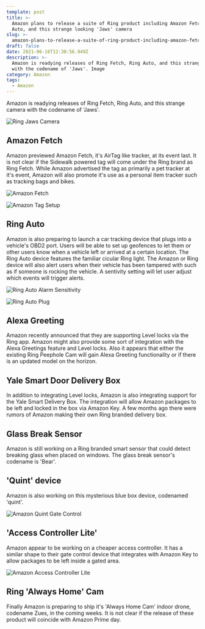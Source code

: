 ```yaml
---
template: post
title: >-
  Amazon plans to release a suite of Ring product including Amazon Fetch, Ring
  Auto, and this strange looking 'Jaws' camera
slug: >-
  amazon-plans-to-release-a-suite-of-ring-product-including-amazon-fetch-ring-auto-and-this-strange-looking-jaws-camera
draft: false
date: 2021-06-16T12:30:56.949Z
description: >-
  Amazon is readying releases of Ring Fetch, Ring Auto, and this strange camera
  with the codename of 'Jaws'. Image
category: Amazon
tags:
  - Amazon
---
```

Amazon is readying releases of Ring Fetch, Ring Auto, and this strange camera with the codename of 'Jaws'. 

![](/media/jaws_device_big_image-2x.png "Ring Jaws Camera")

## Amazon Fetch

Amazon previewed Amazon Fetch, it's AirTag like tracker, at its event last. It is not clear if the Sidewalk powered tag will come under the Ring brand as Ring Fetch. While Amazon advertised the tag as primarily a pet tracker at it's event, Amazon will also promote it's use as a personal item tracker such as tracking bags and bikes.

![](/media/post_setup_tag_icon.jpg "Amazon Fetch")

![](/media/post_setup_tag_intro.jpg "Amazon Tag Setup")

## Ring Auto

Amazon is also preparing to launch a car tracking device that plugs into a vehicle's OBD2 port. Users will be able to set up geofences to let them or other users know when a vehicle left or arrived at a certain location. The Ring Auto device features the familiar cicular Ring light. The Amazon or Ring device will also alert users when their vehicle has been tampered with such as if someone is rocking the vehicle. A sentivity setting will let user adjust which events will trigger alerts.

![](/media/post_setup_car_alarm_sensitivity.jpg "Ring Auto Alarm Sensitivity ")

![](/media/group_autos-2x-copy.jpg "Ring Auto Plug")

## Alexa Greeting

Amazon recently announced that they are supporting Level locks via the Ring app. Amazon might also provide some sort of integration with the Alexa Greetings feature and Level locks. Also it appears that either the existing Ring Peephole Cam will gain Alexa Greeting functionality or if there is an updated model on the horizon.

## Yale Smart Door Delivery Box

In addition to integrating Level locks, Amazon is also integrating support for the Yale Smart Delivery Box. The integration will allow Amazon packages to be left and locked in the box via Amazon Key. A few months ago there were rumors of Amazon making their own Ring branded delivery box.

## Glass Break Sensor

Amazon is still working on a Ring branded smart sensor that could detect breaking glass when placed on windows. The glass break sensor's codename is 'Bear'.

## 'Quint' device

Amazon is also working on this mysterious blue box device, codenamed 'quint'. 

![](/media/quint_device_big_image-2x-copy.jpg "Amazon Quint Gate Control")

## 'Access Controller Lite'

Amazon appear to be working on a cheaper access controller. It has a similar shape to their gate control device that integrates with Amazon Key to allow packages to be left inside a gated area.

![](/media/device_racl_large-2x-copy.jpg "Amazon Access Controller Lite")

## Ring 'Always Home' Cam

Finally Amazon is preparing to ship it's 'Always Home Cam' indoor drone, codename Zues, in the coming weeks. It is not clear if the release of these product will coincide with Amazon Prime day.
